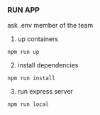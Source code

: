### RUN APP

ask .env member of the team

1) up containers

```
npm run up
```

2) install dependencies

```
npm run install
```

3) run express server

```
npm run local
```
